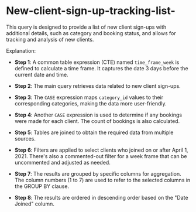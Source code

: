 # New-client-sign-up-tracking-list-
This query is designed to provide a list of new client sign-ups with additional details, such as category and booking status, and allows for tracking and analysis of new clients.

Explanation:

- **Step 1**: A common table expression (CTE) named `time_frame_week` is defined to calculate a time frame. It captures the date 3 days before the current date and time.

- **Step 2**: The main query retrieves data related to new client sign-ups.

- **Step 3**: The `CASE` expression maps `category_id` values to their corresponding categories, making the data more user-friendly.

- **Step 4**: Another `CASE` expression is used to determine if any bookings were made for each client. The count of bookings is also calculated.

- **Step 5**: Tables are joined to obtain the required data from multiple sources.

- **Step 6**: Filters are applied to select clients who joined on or after April 1, 2021. There's also a commented-out filter for a week frame that can be uncommented and adjusted as needed.

- **Step 7**: The results are grouped by specific columns for aggregation. The column numbers (1 to 7) are used to refer to the selected columns in the GROUP BY clause.

- **Step 8**: The results are ordered in descending order based on the "Date Joined" column.
